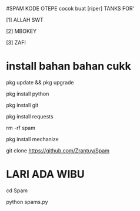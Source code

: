 #SPAM KODE OTEPE cocok buat [riper]
TANKS FOR'

[1] ALLAH SWT

[2] MBOKEY

[3] ZAFI

install bahan bahan cukk
========================
pkg update && pkg upgrade

pkg install python

pkg install git

pkg install requests 

rm -rf spam

pkg install mechanize

git clone https://github.com/Zrantuy/Spam

LARI ADA WIBU
=============
cd Spam

python spams.py 
